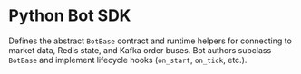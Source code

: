 # Python Bot SDK

Defines the abstract `BotBase` contract and runtime helpers for connecting to market data, Redis state, and Kafka order buses. Bot authors subclass `BotBase` and implement lifecycle hooks (`on_start`, `on_tick`, etc.).
